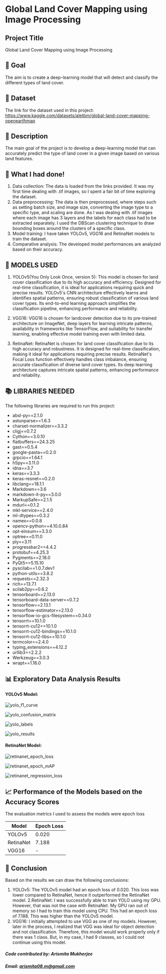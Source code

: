 # Global Land Cover Mapping using Image Processing

## Project Title

Global Land Cover Mapping using Image Processing

## 🎯 Goal

The aim is to create a deep-learning model that will detect and classify the different types of land cover. 

## 🧵 Dataset

The link for the dataset used in this project: https://www.kaggle.com/datasets/aletbm/global-land-cover-mapping-openearthmap

## 🧾 Description
The main goal of the project is to develop a deep-learning model that can accurately predict the type of land cover in a given image based on various land features.

## 🧮 What I had done!

1. Data collection: The data is loaded from the links provided. 
    It was my first time dealing with .tif images, so I spent a fair bit of time exploring the dataset. 
2. Data preprocessing: The data is then preprocessed, where steps such as setting batch 
   size, and image size, converting the image type to a specific type, and scaling are 
   done. 
   As I was dealing with .tif images where each image has 3 layers and the labels for each class had to be extracted separately.
   I used the DBScan clustering technique to draw bounding boxes around the clusters of a specific class.
3. Model training: I have taken YOLOv5, VGG16 and RetinaNet models to train the dataset. 
4. Comparative analysis: The developed model performances are analyzed based on their 
   accuracy.

## 🚀 MODELS USED

 1.  YOLOv5(You Only Look Once, version 5): This model is chosen for land cover classification due to its high accuracy and efficiency. Designed for real-time classification, it is ideal for applications requiring quick and precise results. YOLOv5's CNN architecture effectively learns and identifies spatial patterns, ensuring robust classification of various land cover types. Its end-to-end learning approach simplifies the classification pipeline, enhancing performance and reliability.
 
 2. VGG16: VGG16 is chosen for landcover detection due to its pre-trained architecture on ImageNet, deep layers for learning intricate patterns, availability in frameworks like TensorFlow, and suitability for transfer learning, enabling effective model training even with limited data.

 3. RetinaNet: RetinaNet is chosen for land cover classification due to its high accuracy and robustness. It is designed for real-time classification, making it ideal for applications requiring precise results. RetinaNet's Focal Loss function effectively handles class imbalance, ensuring accurate classification of diverse land cover types. Its deep learning architecture captures intricate spatial patterns, enhancing performance and reliability.


## 📚 LIBRARIES NEEDED

The following libraries are required to run this project:
- absl-py==2.1.0
- astunparse==1.6.3
- charset-normalizer==3.3.2
- cligj==0.7.2
- Cython==3.0.10
- flatbuffers==24.3.25
- gast==0.5.4
- google-pasta==0.2.0
- grpcio==1.64.1
- h5py==3.11.0
- idna==3.7
- keras==3.3.3
- keras-resnet==0.2.0
- libclang==18.1.1
- Markdown==3.6
- markdown-it-py==3.0.0
- MarkupSafe==2.1.5
- mdurl==0.1.2
- mkl-service==2.4.0
- ml-dtypes==0.3.2
- namex==0.0.8
- opencv-python==4.10.0.84
- opt-einsum==3.3.0
- optree==0.11.0
- ply==3.11
- progressbar2==4.4.2
- protobuf==4.25.3
- Pygments==2.18.0
- PyQt5==5.15.10
- pyscilab==1.0.7.dev1
- python-utils==3.8.2
- requests==2.32.3
- rich==13.7.1
- scilab2py==0.6.2
- tensorboard==2.13.0
- tensorboard-data-server==0.7.2
- tensorflow==2.13.1
- tensorflow-estimator==2.13.0
- tensorflow-io-gcs-filesystem==0.34.0
- tensorrt==10.1.0
- tensorrt-cu12==10.1.0
- tensorrt-cu12-bindings==10.1.0
- tensorrt-cu12-libs==10.1.0
- termcolor==2.4.0
- typing_extensions==4.12.2
- urllib3==2.2.2
- Werkzeug==3.0.3
- wrapt==1.16.0

## 📊 Exploratory Data Analysis Results

#### YOLOv5 Model:

![yolo_f1_curve](https://github.com/ArismitaM/DL-Simplified/blob/main/Global%20Land%20Cover%20Mapping%20using%20Image%20Processing/Images/yolo_F1_curve.png)

![yolo_confusion_matrix](https://github.com/ArismitaM/DL-Simplified/blob/main/Global%20Land%20Cover%20Mapping%20using%20Image%20Processing/Images/yolo_confusion_matrix.png)

![yolo_labels](https://github.com/ArismitaM/DL-Simplified/blob/main/Global%20Land%20Cover%20Mapping%20using%20Image%20Processing/Images/yolo_labels.jpg)

![yolo_results](https://github.com/ArismitaM/DL-Simplified/blob/main/Global%20Land%20Cover%20Mapping%20using%20Image%20Processing/Images/yolo_results.png)

#### RetinaNet Model:

![retinanet_epoch_loss](https://github.com/ArismitaM/DL-Simplified/blob/main/Global%20Land%20Cover%20Mapping%20using%20Image%20Processing/Images/retinanet_epoch_loss.png)

![retinanet_epoch_mAP](https://github.com/ArismitaM/DL-Simplified/blob/main/Global%20Land%20Cover%20Mapping%20using%20Image%20Processing/Images/retinanet_epoch_mAP.png)

![retinanet_regression_loss](https://github.com/ArismitaM/DL-Simplified/blob/main/Global%20Land%20Cover%20Mapping%20using%20Image%20Processing/Images/retinanet_regression_loss.png)

## 📈 Performance of the Models based on the Accuracy Scores
The evaluation metrics I used to assess the models were epoch loss

| Model      | Epoch Loss |
|------------|----------|
| YOLOv5    | 0.020     |
| RetinaNet    | 7.188 |
| VGG16   |    -     |

## 📢 Conclusion
Based on the results we can draw the following conclusions:
1. YOLOv5: The YOLOv5 model had an epoch loss of 0.020. This loss was lower compared to RetinaNet, hence it outperformed the RetinaNet model.
2.RetinaNet: I was successfully able to train YOLO using my GPU. However, that was not the case with RetinaNet. My GPU ran out of memory so I had to train this model using CPU. This had an epoch loss of 7.188. This was higher than the YOLOv5 model.  
3. VGG16: I initially attempted to use VGG as one of my models. However, later in the process, I realized that VGG was ideal for object detection and not classification. Therefore, this model would work properly only if there was 1 class. But, in my case, I had 9 classes, so I could not continue using this model.
   
##### Code contributed by: Arismita Mukherjee
##### Email: arismita08.m@gmail.com

